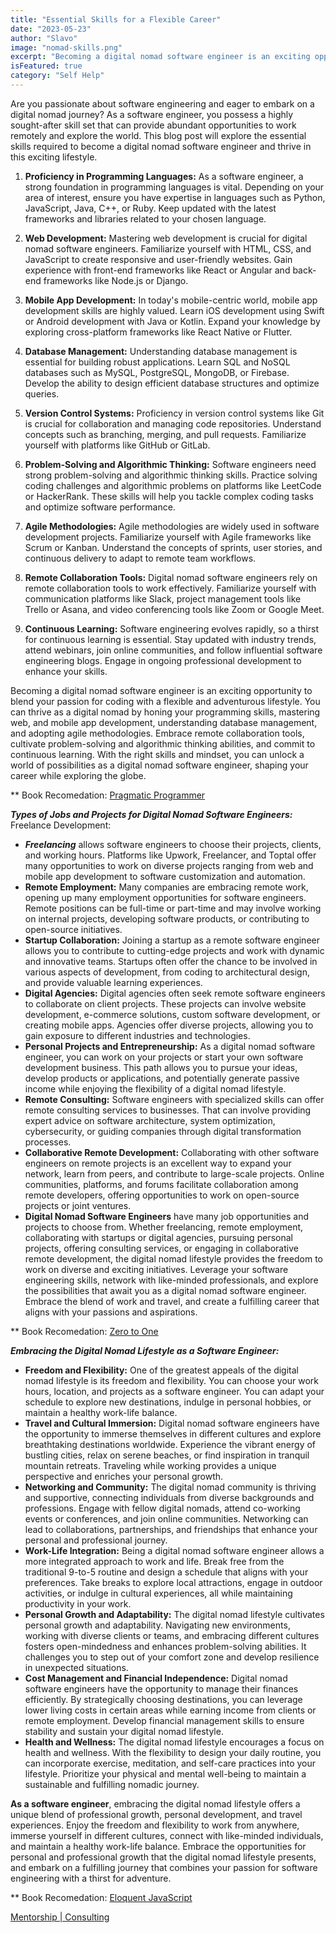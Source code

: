 ```yaml
---
title: "Essential Skills for a Flexible Career"
date: "2023-05-23"
author: "Slavo"
image: "nomad-skills.png"
excerpt: "Becoming a digital nomad software engineer is an exciting opportunity to blend your passion for coding with a flexible and adventurous lifestyle..."
isFeatured: true
category: "Self Help"
---
```


Are you passionate about software engineering and eager to embark on a digital nomad journey? As a software engineer, you possess a highly sought-after skill set that can provide abundant opportunities to work remotely and explore the world. This blog post will explore the essential skills required to become a digital nomad software engineer and thrive in this exciting lifestyle.

1. **Proficiency in Programming Languages:**
   As a software engineer, a strong foundation in programming languages is vital. Depending on your area of interest, ensure you have expertise in languages such as Python, JavaScript, Java, C++, or Ruby. Keep updated with the latest frameworks and libraries related to your chosen language.

2. **Web Development:**
   Mastering web development is crucial for digital nomad software engineers. Familiarize yourself with HTML, CSS, and JavaScript to create responsive and user-friendly websites. Gain experience with front-end frameworks like React or Angular and back-end frameworks like Node.js or Django.

3. **Mobile App Development:**
   In today's mobile-centric world, mobile app development skills are highly valued. Learn iOS development using Swift or Android development with Java or Kotlin. Expand your knowledge by exploring cross-platform frameworks like React Native or Flutter.

4. **Database Management:**
   Understanding database management is essential for building robust applications. Learn SQL and NoSQL databases such as MySQL, PostgreSQL, MongoDB, or Firebase. Develop the ability to design efficient database structures and optimize queries.

5. **Version Control Systems:**
   Proficiency in version control systems like Git is crucial for collaboration and managing code repositories. Understand concepts such as branching, merging, and pull requests. Familiarize yourself with platforms like GitHub or GitLab.

6. **Problem-Solving and Algorithmic Thinking:**
   Software engineers need strong problem-solving and algorithmic thinking skills. Practice solving coding challenges and algorithmic problems on platforms like LeetCode or HackerRank. These skills will help you tackle complex coding tasks and optimize software performance.

7. **Agile Methodologies:**
   Agile methodologies are widely used in software development projects. Familiarize yourself with Agile frameworks like Scrum or Kanban. Understand the concepts of sprints, user stories, and continuous delivery to adapt to remote team workflows.

8. **Remote Collaboration Tools:**
   Digital nomad software engineers rely on remote collaboration tools to work effectively. Familiarize yourself with communication platforms like Slack, project management tools like Trello or Asana, and video conferencing tools like Zoom or Google Meet.

9. **Continuous Learning:**
   Software engineering evolves rapidly, so a thirst for continuous learning is essential. Stay updated with industry trends, attend webinars, join online communities, and follow influential software engineering blogs. Engage in ongoing professional development to enhance your skills.

Becoming a digital nomad software engineer is an exciting opportunity to blend your passion for coding with a flexible and adventurous lifestyle. You can thrive as a digital nomad by honing your programming skills, mastering web, and mobile app development, understanding database management, and adopting agile methodologies. Embrace remote collaboration tools, cultivate problem-solving and algorithmic thinking abilities, and commit to continuous learning. With the right skills and mindset, you can unlock a world of possibilities as a digital nomad software engineer, shaping your career while exploring the globe.

\*\* Book Recomedation: [Pragmatic Programmer](https://amzn.to/3Iy666M)

**_Types of Jobs and Projects for Digital Nomad Software Engineers:_**
Freelance Development:

- **_Freelancing_** allows software engineers to choose their projects, clients, and working hours. Platforms like Upwork, Freelancer, and Toptal offer many opportunities to work on diverse projects ranging from web and mobile app development to software customization and automation.
- **Remote Employment:** Many companies are embracing remote work, opening up many employment opportunities for software engineers. Remote positions can be full-time or part-time and may involve working on internal projects, developing software products, or contributing to open-source initiatives.
- **Startup Collaboration:** Joining a startup as a remote software engineer allows you to contribute to cutting-edge projects and work with dynamic and innovative teams. Startups often offer the chance to be involved in various aspects of development, from coding to architectural design, and provide valuable learning experiences.
- **Digital Agencies:** Digital agencies often seek remote software engineers to collaborate on client projects. These projects can involve website development, e-commerce solutions, custom software development, or creating mobile apps. Agencies offer diverse projects, allowing you to gain exposure to different industries and technologies.
- **Personal Projects and Entrepreneurship:** As a digital nomad software engineer, you can work on your projects or start your own software development business. This path allows you to pursue your ideas, develop products or applications, and potentially generate passive income while enjoying the flexibility of a digital nomad lifestyle.
- **Remote Consulting:** Software engineers with specialized skills can offer remote consulting services to businesses. That can involve providing expert advice on software architecture, system optimization, cybersecurity, or guiding companies through digital transformation processes.
- **Collaborative Remote Development:** Collaborating with other software engineers on remote projects is an excellent way to expand your network, learn from peers, and contribute to large-scale projects. Online communities, platforms, and forums facilitate collaboration among remote developers, offering opportunities to work on open-source projects or joint ventures.
- **Digital Nomad Software Engineers** have many job opportunities and projects to choose from. Whether freelancing, remote employment, collaborating with startups or digital agencies, pursuing personal projects, offering consulting services, or engaging in collaborative remote development, the digital nomad lifestyle provides the freedom to work on diverse and exciting initiatives. Leverage your software engineering skills, network with like-minded professionals, and explore the possibilities that await you as a digital nomad software engineer. Embrace the blend of work and travel, and create a fulfilling career that aligns with your passions and aspirations.

\*\* Book Recomedation: [Zero to One](https://amzn.to/3q4IznP)

**_Embracing the Digital Nomad Lifestyle as a Software Engineer:_**

- **Freedom and Flexibility:** One of the greatest appeals of the digital nomad lifestyle is its freedom and flexibility. You can choose your work hours, location, and projects as a software engineer. You can adapt your schedule to explore new destinations, indulge in personal hobbies, or maintain a healthy work-life balance.
- **Travel and Cultural Immersion:** Digital nomad software engineers have the opportunity to immerse themselves in different cultures and explore breathtaking destinations worldwide. Experience the vibrant energy of bustling cities, relax on serene beaches, or find inspiration in tranquil mountain retreats. Traveling while working provides a unique perspective and enriches your personal growth.
- **Networking and Community:** The digital nomad community is thriving and supportive, connecting individuals from diverse backgrounds and professions. Engage with fellow digital nomads, attend co-working events or conferences, and join online communities. Networking can lead to collaborations, partnerships, and friendships that enhance your personal and professional journey.
- **Work-Life Integration:** Being a digital nomad software engineer allows a more integrated approach to work and life. Break free from the traditional 9-to-5 routine and design a schedule that aligns with your preferences. Take breaks to explore local attractions, engage in outdoor activities, or indulge in cultural experiences, all while maintaining productivity in your work.
- **Personal Growth and Adaptability:** The digital nomad lifestyle cultivates personal growth and adaptability. Navigating new environments, working with diverse clients or teams, and embracing different cultures fosters open-mindedness and enhances problem-solving abilities. It challenges you to step out of your comfort zone and develop resilience in unexpected situations.
- **Cost Management and Financial Independence:** Digital nomad software engineers have the opportunity to manage their finances efficiently. By strategically choosing destinations, you can leverage lower living costs in certain areas while earning income from clients or remote employment. Develop financial management skills to ensure stability and sustain your digital nomad lifestyle.
- **Health and Wellness:** The digital nomad lifestyle encourages a focus on health and wellness. With the flexibility to design your daily routine, you can incorporate exercise, meditation, and self-care practices into your lifestyle. Prioritize your physical and mental well-being to maintain a sustainable and fulfilling nomadic journey.

**As a software engineer**, embracing the digital nomad lifestyle offers a unique blend of professional growth, personal development, and travel experiences. Enjoy the freedom and flexibility to work from anywhere, immerse yourself in different cultures, connect with like-minded individuals, and maintain a healthy work-life balance. Embrace the opportunities for personal and professional growth that the digital nomad lifestyle presents, and embark on a fulfilling journey that combines your passion for software engineering with a thirst for adventure.

\*\* Book Recomedation: [Eloquent JavaScript](https://amzn.to/44UeeZ6)

[Mentorship | Consulting](https://wwww.slavo.io/contact)
